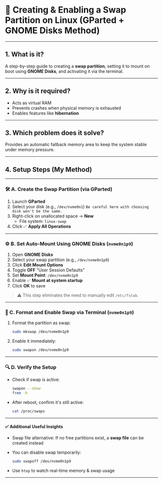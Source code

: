 # 🧠 **Creating & Enabling a Swap Partition on Linux (GParted + GNOME Disks Method)**

---

## 1. **What is it?**  
A step-by-step guide to creating a **swap partition**, setting it to mount on boot using **GNOME Disks**, and activating it via the terminal.

---

## 2. **Why is it required?**  
- Acts as virtual RAM  
- Prevents crashes when physical memory is exhausted  
- Enables features like **hibernation**

---

## 3. **Which problem does it solve?**  
Provides an automatic fallback memory area to keep the system stable under memory pressure.

---

## 4. **Setup Steps (My Method)**

---

### 🛠️ A. Create the Swap Partition (via GParted)

1. Launch **GParted**  
2. Select your disk (e.g., `/dev/nvme0n1`)  `Be careful here with choosing disk won't be the same.`
3. Right-click on unallocated space → **New**  
   - File system: `linux-swap`  
4. Click ✅ **Apply All Operations**

---

### ⚙️ B. Set Auto-Mount Using GNOME Disks (`nvme0n1p9`)

1. Open **GNOME Disks**  
2. Select your swap partition (e.g., `/dev/nvme0n1p9`)  
3. Click **Edit Mount Options**  
4. Toggle **OFF** “User Session Defaults”  
5. Set **Mount Point**: `/dev/nvme0n1p9`  
6. Enable ✅ **Mount at system startup**  
7. Click **OK** to save

> ⚠️ This step eliminates the need to manually edit `/etc/fstab`.

---

### 💽 C. Format and Enable Swap via Terminal (`nvme0n1p9`)

1. Format the partition as swap:
   ```bash
   sudo mkswap /dev/nvme0n1p9
   ```

2. Enable it immediately:
   ```bash
   sudo swapon /dev/nvme0n1p9
   ```

---

### 🔍 D. Verify the Setup

- Check if swap is active:
  ```bash
  swapon --show
  free -h
  ```

- After reboot, confirm it's still active:
  ```bash
  cat /proc/swaps
  ```

---

#### ✅ Additional Useful Insights

- Swap file alternative:
  If no free partitions exist, a **swap file** can be created instead

- You can disable swap temporarily:
  ```bash
  sudo swapoff /dev/nvme0n1p9
  ```

- Use `htop` to watch real-time memory & swap usage

---